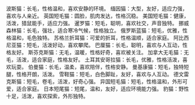 波斯猫：长毛，性格温和，喜欢安静的环境。
缅因猫：大型，友好，适应力强，喜欢与人亲近。
英国短毛猫：圆脸，肌肉发达，性格沉稳。
美国短毛猫：健康，活泼，猎鼠能手，适应力强。
暹罗猫：短毛，聪明，喜欢社交，声音独特。
挪威森林猫：长毛，强壮，适合寒冷气候，性格独立。
俄罗斯蓝猫：短毛，优雅，性格温和，毛色独特。
苏格兰折耳猫：可爱的折耳，性格温顺，适合家庭。
阿比西尼亚猫：短毛，活泼好动，喜欢攀爬。
巴厘猫：长毛，聪明，喜欢与人互动，性格友好。
斯芬克斯猫：无毛，温暖，性格好奇，喜欢被关注。
加拿大无毛猫：无毛，活泼，适合家庭，性格友好。
土耳其安哥拉猫：长毛，优雅，性格活泼，喜欢玩耍。
伯曼猫：长毛，温柔，喜欢陪伴，性格安静。
曼基康猫：短毛，独特短腿，性格开朗，活泼。
雪鞋猫：短毛，白色脚趾，友好，喜欢与人互动。
德文雷克斯猫：短毛，卷毛，活泼，好奇心强。
异国短毛猫：短毛，性格温和，外形可爱，适合家庭。
日本短尾猫：短尾，温和，友好，适应环境能力强。
豹猫：野性十足，活泼，喜欢探索，外形独特。
